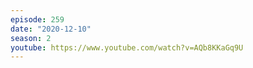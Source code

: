 ```yaml
---
episode: 259
date: "2020-12-10"
season: 2
youtube: https://www.youtube.com/watch?v=AQb8KKaGq9U
---
```

